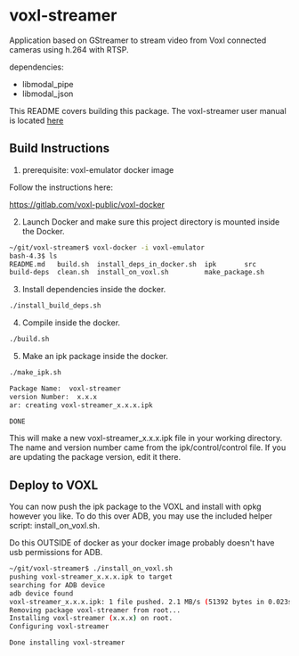# voxl-streamer

Application based on GStreamer to stream video from Voxl connected cameras using h.264 with RTSP.

dependencies:
* libmodal_pipe
* libmodal_json

This README covers building this package. The voxl-streamer user manual is located [here](https://docs.modalai.com/voxl-streamer/)


## Build Instructions

1) prerequisite: voxl-emulator docker image

Follow the instructions here:

https://gitlab.com/voxl-public/voxl-docker


2) Launch Docker and make sure this project directory is mounted inside the Docker.

```bash
~/git/voxl-streamer$ voxl-docker -i voxl-emulator
bash-4.3$ ls
README.md   build.sh  install_deps_in_docker.sh  ipk       src
build-deps  clean.sh  install_on_voxl.sh         make_package.sh
```

3) Install dependencies inside the docker.

```bash
./install_build_deps.sh
```

4) Compile inside the docker.

```bash
./build.sh
```

5) Make an ipk package inside the docker.

```bash
./make_ipk.sh

Package Name:  voxl-streamer
version Number:  x.x.x
ar: creating voxl-streamer_x.x.x.ipk

DONE
```

This will make a new voxl-streamer_x.x.x.ipk file in your working directory. The name and version number came from the ipk/control/control file. If you are updating the package version, edit it there.


## Deploy to VOXL

You can now push the ipk package to the VOXL and install with opkg however you like. To do this over ADB, you may use the included helper script: install_on_voxl.sh.

Do this OUTSIDE of docker as your docker image probably doesn't have usb permissions for ADB.

```bash
~/git/voxl-streamer$ ./install_on_voxl.sh
pushing voxl-streamer_x.x.x.ipk to target
searching for ADB device
adb device found
voxl-streamer_x.x.x.ipk: 1 file pushed. 2.1 MB/s (51392 bytes in 0.023s)
Removing package voxl-streamer from root...
Installing voxl-streamer (x.x.x) on root.
Configuring voxl-streamer

Done installing voxl-streamer
```
